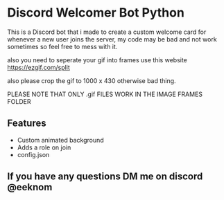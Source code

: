 
# Discord Welcomer Bot Python

This is a Discord bot that i made to create a custom welcome card for whenever a new user joins the server, my code may be bad and not work sometimes so feel free to mess with it.

also you need to seperate your gif into frames use this website https://ezgif.com/split 

also please crop the gif to 1000 x 430 otherwise bad thing.

PLEASE NOTE THAT ONLY .gif FILES WORK IN THE IMAGE FRAMES FOLDER

## Features

- Custom animated background
- Adds a role on join
- config.json

## If you have any questions DM me on discord @eeknom
